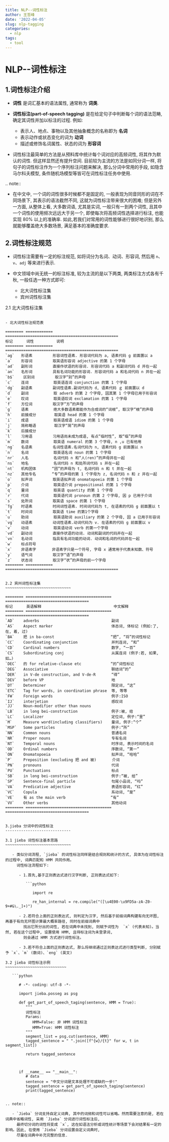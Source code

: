 ```yaml
---
title: NLP--词性标注
author: 王哲峰
date: '2022-04-05'
slug: nlp-tagging
categories:
  - nlp
tags:
  - tool
---
```


NLP--词性标注
=======================================

1.词性标注介绍
---------------------------------------

   - **词性** 是词汇基本的语法属性, 通常称为 **词类**. 
   
   - **词性标注(part-of-speech tagging)** 是在给定句子中判断每个词的语法范畴, 确定其词性并加以标注的过程. 例如:

      - 表示人、地点、事物以及其他抽象概念的名称即为 **名词**
      - 表示动作或状态变化的词为 **动词**
      - 描述或修饰名词属性、状态的词为 **形容词**

   - 词性标注最简单的方法是从预料库中统计每个词对应的高频词性, 将其作为默认的词性. 但这样显然还有提升空间. 
     目前较为主流的方法是如同分词一样, 将句子的词性标注作为一个序列标注问题来解决, 那么分词中常用的手段, 
     如隐含马尔科夫模型, 条件随机场模型等皆可在词性标注任务中使用.


.. note:: 

   - 在中文中, 一个词的词性很多时候都不是固定的, 一般表现为同音同形的词在不同场景下, 其表示的语法截然不同, 这就为词性标注带来很大的困难; 
     但是另外一方面, 从整体上看, 大多数词语, 尤其是实词, 一般只有一到两个词性, 且其中一个词性的使用频次远远大于另一个, 
     即使每次将高频词性选择进行标注, 也能实现 80% 以上的准确率. 如此,若我们对常用的词性能够进行很好地识别, 那么就能够覆盖绝大多数场景, 
     满足基本的准确度要求.

2.词性标注规范
---------------------------------------

   - 词性标注需要有一定的标注规范, 如将词分为名词、动词、形容词, 然后用 `n`、`v`、`adj` 等来进行表示.
   - 中文领域中尚无统一的标注标准, 较为主流的是以下两类, 两类标注方式各有千秋, 一般任选一种方式即可:

      - 北大词性标注集
      - 宾州词性标注集

2.1 北大词性标注集
~~~~~~~~~~~~~~~~~~~~~~~~~~~~~~~~~~~~~~~~

- 北大词性标注规范表

======== ============ ==================================================
标记      词性          说明
======== ============ ==================================================
`ag`   形语素         形容词性语素. 形容词代码为 a, 语素代码 g 前面置以 a
`a`    形容词         取英语形容词 adjective 的第 1 个字母
`ad`   副形词         直接作状语的形容词. 形容词代码 a 和副词代码 d 并在一起
`an`   名形词         具有名词功能的形容词. 形容词代码 a 和名词代码 n 并在一起
`b$`    区别词         取汉字“别”的声母
`c`    连词           取英语连词 conjunction 的第 1 个字母
`dg`   副语素         副词性语素.副词代码为 d, 语素代码 ｇ 前面置以 d
`d`    副词           取 adverb 的第 2 个字母, 因其第 1 个字母已用于形容词
`e`    叹词           取英语叹词 exclamation 的第 1 个字母
`f`    方位词         取汉字“方”的声母
`g`    语素           绝大多数语素都能作为合成词的“词根”, 取汉字“根”的声母
`h`    前接成分        取英语 head 的第 1 个字母
`i`    成语           取英语成语 idiom 的第 1 个字母
`j`    简称略语        取汉字“简”的声母
`k`    后接成分
`l`    习用语         习用语尚未成为成语, 有点“临时性”, 取“临”的声母
`m`    数词           取英语 numeral 的第 3 个字母, n ,u 已有他用
`ng`   名语素         名词性语素.名词代码为 n, 语素代码 g 前面置以 n
`n`    名词           取英语名词 noun 的第 1 个字母
`nr`   人名           名词代码 n 和“人(ren)”的声母并在一起
`ns`   地名           名词代码 n 和处所词代码 s 并在一起
`nt`   机构团体       “团”的声母为 t, 名词代码 n 和 t 并在一起
`nz`   其他专名       “专”的声母的第 1 个字母为 z, 名词代码 n 和 z 并在一起
`o`    拟声词         取英语拟声词 onomatopoeia 的第 1 个字母
`p`    介词           取英语介词 prepositional 的第 1 个字母
`q`    量词           取英语 quantity 的第 1 个字母
`r`    代词           取英语代词 pronoun 的第 2 个字母, 因 p 已用于介词
`s`    处所词         取英语 space 的第 1 个字母
`Tg`   时语素         时间词性语素. 时间词代码为 t, 在语素的代码 g 前面置以 t
`t`    时间词         取英语 time 的第1个字母
`u`    助词           取英语助词 auxiliary 的第 2 个字母, 因 a 已用于形容词
`vg`   动语素         动词性语素.动词代码为 v. 在语素的代码 g 前面置以 v
`v`    动词           取英语动词 verb 的第一个字母
`vd`   副动词         直接作状语的动词. 动词和副词的代码并在一起
`vn`   名动词         指具有名词功能的动词. 动词和名词的代码并在一起
`w`    标点符号   
`x`    非语素字       非语素字只是一个符号, 字母 x 通常用于代表未知数、符号
`y`    语气词         取汉字“语”的声母
`z`    状态词         取汉字“状”的声母的前一个字母
======== ============ ==================================================


2.2 宾州词性标注集
~~~~~~~~~~~~~~~~~~~~~~~~~~~~~

======== ====================================== =====================================
标记      英语解释                                中文解释
======== ====================================== =====================================
`AD`    adverbs                                副词
`AS`    Aspect marker                          体态词, 体标记 (例如:了, 在, 着, 过) 
`BA`    把 in ba-const                         “把”, “将”的词性标记
`CC`    Coordinating conjunction               并列连词, “和”
`CD`    Cardinal numbers                       数字, “一百”
`CS`    Subordinating conj                     从属连词 (例子:若, 如果, 如…) 
`DEC`   的 for relative-clause etc             “的”词性标记
`DEG`   Associative                            联结词“的”
`DER`   in V-de construction, and V-de-R       “得”
`DEV`   before VP                              地
`DT`    Determiner                             限定词, “这”
`ETC`   Tag for words, in coordination phrase  等, 等等
`FW`    Foreign words                          例子:ISO
`IJ`    interjetion                            感叹词
`JJ`    Noun-modifier other than nouns          
`LB`    in long bei-construction               例子:被, 给
`LC`    Localizer                              定位词, 例子:“里”
`M`     Measure word(including classifiers)    量词, 例子:“个”
`MSP`   Some particles                         例子:“所”
`NN`    Common nouns                           普通名词
`NR`    Proper nouns                           专有名词
`NT`    Temporal nouns                         时序词, 表示时间的名词
`OD`    Ordinal numbers                        序数词, “第一”
`ON`    Onomatopoeia                           拟声词, “哈哈”
`P`     Preposition (excluding 把 and 被)       介词
`PN`    pronouns                               代词
`PU`    Punctuations                           标点
`SB`    in long bei-construction               例子:“被, 给”
`SP`    Sentence-final particle                句尾小品词, “吗”
`VA`    Predicative adjective                  表语形容词, “红”
`VC`    Copula                                 系动词, “是”
`VE`    有 as the main verb                    “有”
`VV`    Other verbs                            其他动词
======== ====================================== =====================================


3.jieba 分词中的词性标注
-----------------------------

3.1 jieba 词性标注基本思路
~~~~~~~~~~~~~~~~~~~~~~~~~~~~~

   - 类似分词流程, `jieba` 的词性标注同样是结合规则和统计的方式, 具体为在词性标注的过程中, 词典匹配和 HMM 共同作用。
     词性标注流程如下:

      - 1.首先,基于正则表达式进行汉字判断, 正则表达式如下: 
      
         ```python

            import re
            
            re_han_internal = re.compile("([\u4E00-\u9FD5a-zA-Z0-9+#&\._]+)")

      - 2.若符合上面的正则表达式, 则判定为汉字, 然后基于前缀词典构建有向无环图, 再基于有向无环图计算最大概率路径, 同时在前缀词典中
        找出它所分出的词性, 若在词典中未找到, 则赋予词性为  `x` (代表未知)。当然, 若在这个过程中, 设置使用 HMM, 且待标注词为未登录词, 
        则会通过 HMM 方式进行词性标注。
      
      - 3.若不符合上面的正则表达式, 那么将继续通过正则表达式进行类型判断, 分别赋予 `x`、`m` (数词)、`eng` (英文)

3.2 jieba 词性标注示例
~~~~~~~~~~~~~~~~~~~~~~~~~~~

   ```python

      # -*- coding: utf-8 -*-
      
      import jieba.posseg as psg

      def get_part_of_speech_taging(sentence, HMM = True):
         """
         词性标注
         Params:
            HMM=False: 非 HMM 词性标注
            HMM=True: HMM 词性标注
         """
         segment_list = psg.cut(sentence, HMM)
         tagged_sentence = " ".join([f"{w}/{t}" for w, t in segment_list])
         
         return tagged_sentence



      if __name__ == "__main__":
         # data
         sentence = "中文分词是文本处理不可或缺的一步!"
         tagged_sentence = get_part_of_speech_taging(sentence)
         print(tagged_sentence)


.. note:: 

   - `Jieba` 分词支持自定义词典, 其中的词频和词性可以省略。然而需要注意的是, 若在词典中省略词性, 采用 `Jieba` 分词进行词性标注后, 
     最终切分词的词性将变成 `x`, 这在如语法分析或词性统计等场景下会对结果有一定的影响。因此, 在使用 `Jieba` 分词设置自定义词典时, 
     尽量在词典中补充完整的信息.
